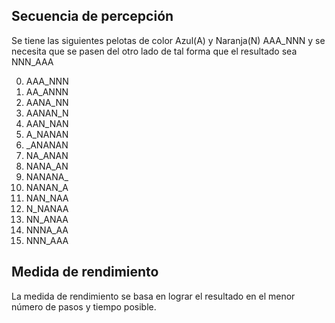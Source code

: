## Secuencia de percepción
Se tiene las siguientes pelotas de color Azul(A) y  Naranja(N) AAA_NNN y se necesita que se pasen del otro lado de tal forma que el resultado sea NNN_AAA

0. AAA_NNN
1. AA_ANNN
2. AANA_NN
3. AANAN_N
4. AAN_NAN
5. A_NANAN
6. _ANANAN
7. NA_ANAN
8. NANA_AN
9. NANANA_
10. NANAN_A
11. NAN_NAA
12. N_NANAA
13. NN_ANAA
14. NNNA_AA
15. NNN_AAA

## Medida de rendimiento

La medida de rendimiento se basa en lograr el resultado en el menor número de pasos y tiempo posible.
